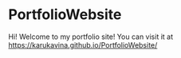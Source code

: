 # PortfolioWebsite
Hi! Welcome to my portfolio site! 
You can visit it at https://karukavina.github.io/PortfolioWebsite/
